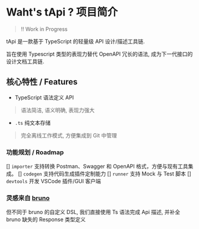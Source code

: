 # Waht's tApi ? 项目简介

> !! Work in Progress

tApi 是一款基于 TypeScript 的轻量级 API 设计/描述工具链.

旨在使用 Typescript 类型的表现力替代 OpenAPI 冗长的语法, 成为下一代接口的设计文档工具链.

## 核心特性 / Features

- TypeScript 语法定义 API

> 语法简洁, 语义明确, 表现力强大

- `.ts` 纯文本存储

> 完全离线工作模式, 方便集成到 Git 中管理

### 功能规划 / Roadmap

[] `importer` 支持转换 Postman、Swagger 和 OpenAPI 格式，方便与现有工具集成。
[] `codegen` 支持代码生成插件定制能力
[] `runner` 支持 Mock 与 Test 脚本
[] `devtools` 开发 VSCode 插件/GUI 客户端

### 灵感来自 [bruno](https://docs.usebruno.com/introduction/what-is-bruno)

但不同于 bruno 的自定义 DSL, 我们直接使用 Ts 语法完成 Api 描述, 并补全 bruno 缺失的 Response 类型定义
